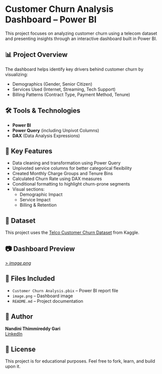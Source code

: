 # Customer Churn Analysis Dashboard – Power BI

This project focuses on analyzing customer churn using a telecom dataset and presenting insights through an interactive dashboard built in Power BI.

## 📊 Project Overview

The dashboard helps identify key drivers behind customer churn by visualizing:
- Demographics (Gender, Senior Citizen)
- Services Used (Internet, Streaming, Tech Support)
- Billing Patterns (Contract Type, Payment Method, Tenure)

## 🛠 Tools & Technologies

- **Power BI**
- **Power Query** (including Unpivot Columns)
- **DAX** (Data Analysis Expressions)

## 🔧 Key Features

- Data cleaning and transformation using Power Query
- Unpivoted service columns for better categorical flexibility
- Created Monthly Charge Groups and Tenure Bins
- Calculated Churn Rate using DAX measures
- Conditional formatting to highlight churn-prone segments
- Visual sections: 
  - Demographic Impact
  - Service Impact
  - Billing & Retention

## 📂 Dataset

This project uses the [Telco Customer Churn Dataset](https://www.kaggle.com/datasets/blastchar/telco-customer-churn) from Kaggle.


## 📷 Dashboard Preview

[> *image.png*](https://www.linkedin.com/in/tgnandini/)

## 📁 Files Included

- `Customer Churn Analysis.pbix` – Power BI report file  
- `image.png` – Dashboard image 
- `README.md` – Project documentation

## 👤 Author

**Nandini Thimmireddy Gari**  
[LinkedIn](https://www.linkedin.com/in/tgnandini/)

## 📝 License

This project is for educational purposes. Feel free to fork, learn, and build upon it.
